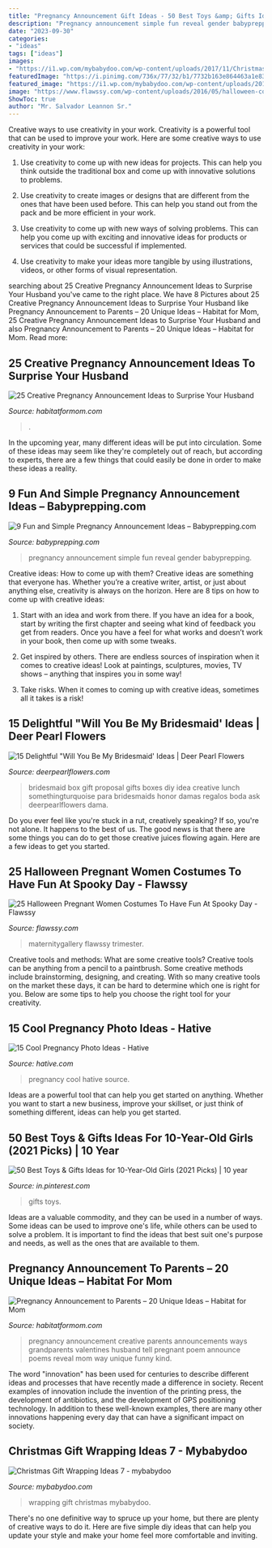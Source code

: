 ```yaml
---
title: "Pregnancy Announcement Gift Ideas - 50 Best Toys &amp; Gifts Ideas For 10-year-old Girls (2021 Picks)"
description: "Pregnancy announcement simple fun reveal gender babyprepping"
date: "2023-09-30"
categories:
- "ideas"
tags: ["ideas"]
images:
- "https://i1.wp.com/mybabydoo.com/wp-content/uploads/2017/11/Christmas-Gift-Wrapping-Ideas-7.jpg?fit=682%2C1024&amp;ssl=1"
featuredImage: "https://i.pinimg.com/736x/77/32/b1/7732b163e864463a1e83caa8f2d853ad.jpg"
featured_image: "https://i1.wp.com/mybabydoo.com/wp-content/uploads/2017/11/Christmas-Gift-Wrapping-Ideas-7.jpg?fit=682%2C1024&amp;ssl=1"
image: "https://www.flawssy.com/wp-content/uploads/2016/05/halloween-costume-ideas-for-pregnancy.jpg"
ShowToc: true
author: "Mr. Salvador Leannon Sr."
---
```



Creative ways to use creativity in your work.
Creativity is a powerful tool that can be used to improve your work. Here are some creative ways to use creativity in your work:
1. Use creativity to come up with new ideas for projects. This can help you think outside the traditional box and come up with innovative solutions to problems.

2. Use creativity to create images or designs that are different from the ones that have been used before. This can help you stand out from the pack and be more efficient in your work.

3. Use creativity to come up with new ways of solving problems. This can help you come up with exciting and innovative ideas for products or services that could be successful if implemented.

4. Use creativity to make your ideas more tangible by using illustrations, videos, or other forms of visual representation.

	

		
searching about 25 Creative Pregnancy Announcement Ideas to Surprise Your Husband you've came to the right place. We have 8 Pictures about 25 Creative Pregnancy Announcement Ideas to Surprise Your Husband like Pregnancy Announcement to Parents – 20 Unique Ideas – Habitat for Mom, 25 Creative Pregnancy Announcement Ideas to Surprise Your Husband and also Pregnancy Announcement to Parents – 20 Unique Ideas – Habitat for Mom. Read more:
		
    
## 25 Creative Pregnancy Announcement Ideas To Surprise Your Husband

<img loading=lazy src="https://habitatformom.com/wp-content/uploads/2020/02/5607efdc0cb740b0dae51248589ba6f5-min-768x1024.jpg" onerror="this.onerror=null;this.src='https://tse3.mm.bing.net/th?id=OIP.l8WylTsVe9xC7vELgU4heQHaJ4&amp;pid=15.1';" alt="25 Creative Pregnancy Announcement Ideas to Surprise Your Husband">

_Source: habitatformom.com_

>. 

	

In the upcoming year, many different ideas will be put into circulation. Some of these ideas may seem like they're completely out of reach, but according to experts, there are a few things that could easily be done in order to make these ideas a reality.

    
## 9 Fun And Simple Pregnancy Announcement Ideas – Babyprepping.com

<img loading=lazy src="https://www.babyprepping.com/wp-content/uploads/2016/07/8e5690a3783c2b966f43c63b68d41021.jpg" onerror="this.onerror=null;this.src='https://tse4.mm.bing.net/th?id=OIP.usDcVCPNkZUVmiyrb0aRFgHaLZ&amp;pid=15.1';" alt="9 Fun and Simple Pregnancy Announcement Ideas – Babyprepping.com">

_Source: babyprepping.com_

>pregnancy announcement simple fun reveal gender babyprepping. 

	

Creative ideas: How to come up with them?
Creative ideas are something that everyone has. Whether you’re a creative writer, artist, or just about anything else, creativity is always on the horizon. Here are 8 tips on how to come up with creative ideas:
1. Start with an idea and work from there. If you have an idea for a book, start by writing the first chapter and seeing what kind of feedback you get from readers. Once you have a feel for what works and doesn’t work in your book, then come up with some tweaks.

2. Get inspired by others. There are endless sources of inspiration when it comes to creative ideas! Look at paintings, sculptures, movies, TV shows – anything that inspires you in some way!

3. Take risks. When it comes to coming up with creative ideas, sometimes all it takes is a risk!

    
## 15 Delightful &quot;Will You Be My Bridesmaid&#039; Ideas | Deer Pearl Flowers

<img loading=lazy src="http://www.deerpearlflowers.com/wp-content/uploads/2016/08/Will-you-be-my-Bridesmaid-Ideas-12.jpg" onerror="this.onerror=null;this.src='https://tse2.mm.bing.net/th?id=OIP.H1-ugpMlBG-oBvfye_q9JgHaLH&amp;pid=15.1';" alt="15 Delightful &quot;Will You Be My Bridesmaid&#039; Ideas | Deer Pearl Flowers">

_Source: deerpearlflowers.com_

>bridesmaid box gift proposal gifts boxes diy idea creative lunch somethingturquoise para bridesmaids honor damas regalos boda ask deerpearlflowers dama. 

	

Do you ever feel like you're stuck in a rut, creatively speaking? If so, you're not alone. It happens to the best of us. The good news is that there are some things you can do to get those creative juices flowing again. Here are a few ideas to get you started.

    
## 25 Halloween Pregnant Women Costumes To Have Fun At Spooky Day - Flawssy

<img loading=lazy src="https://www.flawssy.com/wp-content/uploads/2016/05/halloween-costume-ideas-for-pregnancy.jpg" onerror="this.onerror=null;this.src='https://tse3.mm.bing.net/th?id=OIP.cUZppzZoGeT5OM1TQ_7R_QHaLF&amp;pid=15.1';" alt="25 Halloween Pregnant Women Costumes To Have Fun At Spooky Day - Flawssy">

_Source: flawssy.com_

>maternitygallery flawssy trimester. 

	

Creative tools and methods: What are some creative tools?
Creative tools can be anything from a pencil to a paintbrush. Some creative methods include brainstorming, designing, and creating. With so many creative tools on the market these days, it can be hard to determine which one is right for you. Below are some tips to help you choose the right tool for your creativity.

    
## 15 Cool Pregnancy Photo Ideas - Hative

<img loading=lazy src="https://hative.com/wp-content/uploads/2014/11/pregnancy-photo-ideas/13-cool-pregnancy-photo-ideas.jpg" onerror="this.onerror=null;this.src='https://tse4.mm.bing.net/th?id=OIP._FBqMjUc1WszRrDfL6Z2ogHaKS&amp;pid=15.1';" alt="15 Cool Pregnancy Photo Ideas - Hative">

_Source: hative.com_

>pregnancy cool hative source. 

	

Ideas are a powerful tool that can help you get started on anything. Whether you want to start a new business, improve your skillset, or just think of something different, ideas can help you get started.

    
## 50 Best Toys &amp; Gifts Ideas For 10-Year-Old Girls (2021 Picks) | 10 Year

<img loading=lazy src="https://i.pinimg.com/736x/77/32/b1/7732b163e864463a1e83caa8f2d853ad.jpg" onerror="this.onerror=null;this.src='https://tse2.mm.bing.net/th?id=OIP.4PoKTeQlkgsvET1wwPl9GwHaLG&amp;pid=15.1';" alt="50 Best Toys &amp; Gifts Ideas for 10-Year-Old Girls (2021 Picks) | 10 year">

_Source: in.pinterest.com_

>gifts toys. 

	

Ideas are a valuable commodity, and they can be used in a number of ways. Some ideas can be used to improve one's life, while others can be used to solve a problem. It is important to find the ideas that best suit one's purpose and needs, as well as the ones that are available to them.

    
## Pregnancy Announcement To Parents – 20 Unique Ideas – Habitat For Mom

<img loading=lazy src="https://habitatformom.com/wp-content/uploads/2020/04/15-pregnancy-announcement-ideas-parents-grandparents-4-min.jpg" onerror="this.onerror=null;this.src='https://tse2.mm.bing.net/th?id=OIP.1q88TM2XdC1Z8Jkje9OjsAAAAA&amp;pid=15.1';" alt="Pregnancy Announcement to Parents – 20 Unique Ideas – Habitat for Mom">

_Source: habitatformom.com_

>pregnancy announcement creative parents announcements ways grandparents valentines husband tell pregnant poem announce poems reveal mom way unique funny kind. 

	

The word "innovation" has been used for centuries to describe different ideas and processes that have recently made a difference in society. Recent examples of innovation include the invention of the printing press, the development of antibiotics, and the development of GPS positioning technology. In addition to these well-known examples, there are many other innovations happening every day that can have a significant impact on society.

    
## Christmas Gift Wrapping Ideas 7 - Mybabydoo

<img loading=lazy src="https://i1.wp.com/mybabydoo.com/wp-content/uploads/2017/11/Christmas-Gift-Wrapping-Ideas-7.jpg?fit=682%2C1024&amp;ssl=1" onerror="this.onerror=null;this.src='https://tse1.mm.bing.net/th?id=OIP.bLcgLQRWu1MOZvJtJ2kcGgHaLH&amp;pid=15.1';" alt="Christmas Gift Wrapping Ideas 7 - mybabydoo">

_Source: mybabydoo.com_

>wrapping gift christmas mybabydoo. 

	

There's no one definitive way to spruce up your home, but there are plenty of creative ways to do it. Here are five simple diy ideas that can help you update your style and make your home feel more comfortable and inviting.

